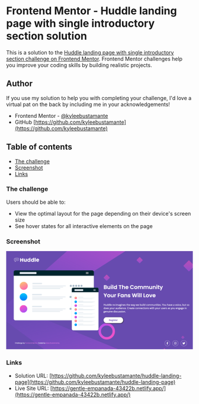 # Frontend Mentor - Huddle landing page with single introductory section solution

This is a solution to the [Huddle landing page with single introductory section challenge on Frontend Mentor](https://www.frontendmentor.io/challenges/huddle-landing-page-with-a-single-introductory-section-B_2Wvxgi0). Frontend Mentor challenges help you improve your coding skills by building realistic projects. 

## Author
If you use my solution to help you with completing your challenge, I'd love a virtual pat on the back by including me in your acknowledgements! 
- Frontend Mentor - [@kyleebustamante](https://www.frontendmentor.io/profile/kyleebustamante)
- GitHub [https://github.com/kyleebustamante](https://github.com/kyleebustamante)

## Table of contents

- [The challenge](#the-challenge)
- [Screenshot](#screenshot)
- [Links](#links)


### The challenge

Users should be able to:

- View the optimal layout for the page depending on their device's screen size
- See hover states for all interactive elements on the page

### Screenshot

![](images/Screenshot.png)

### Links

- Solution URL: [https://github.com/kyleebustamante/huddle-landing-page](https://github.com/kyleebustamante/huddle-landing-page)
- Live Site URL: [https://gentle-empanada-43422b.netlify.app/](https://gentle-empanada-43422b.netlify.app/)
